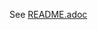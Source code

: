 See [README.adoc](https://github.com/JonasPammer/ansible-role-core_dependencies/blob/master/README.adoc)
